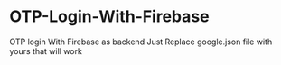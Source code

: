 # OTP-Login-With-Firebase
OTP login With Firebase as backend 
Just Replace google.json file with yours that will work
